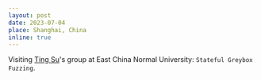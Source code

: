 ```yaml
---
layout: post
date: 2023-07-04
place: Shanghai, China
inline: true
---
```


Visiting [Ting Su](http://tingsu.github.io/)'s group at East China Normal University: `Stateful Greybox Fuzzing`.